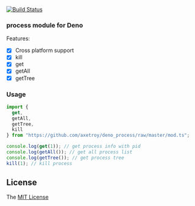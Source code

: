 [![Build Status](https://github.com/axetroy/deno_process/workflows/test/badge.svg)](https://github.com/axetroy/deno_process/actions)

### process module for Deno

Features:

- [x] Cross platform support
- [x] kill
- [x] get
- [x] getAll
- [x] getTree

### Usage

```typescript
import {
  get,
  getAll,
  getTree,
  kill
} from "https://github.com/axetroy/deno_process/raw/master/mod.ts";

console.log(get(1)); // get process info with pid
console.log(getAll()); // get all process list
console.log(getTree()); // get process tree
kill(1); // kill process
```

## License

The [MIT License](LICENSE)
